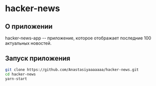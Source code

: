 # hacker-news

## О приложении 
hacker-news-app -- приложение,  которое отображает последние 100 актуальных новостей.

## Запуск приложения 
```sh
git clone https://github.com/Anastasiyaaaaaaa/hacker-news.git
cd hacker-news
yarn-start
```